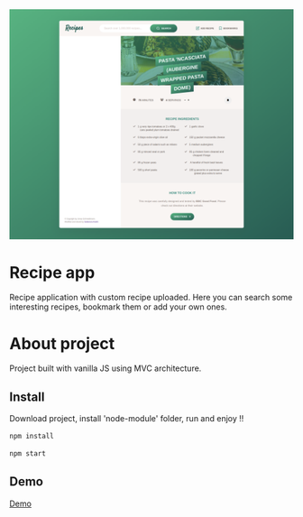 <img src="src/img/Recipes.png" alt="Recipes" />

# Recipe app
Recipe application with custom recipe uploaded. Here you can search some interesting recipes, bookmark them or add your own ones.

# About project
Project built with vanilla JS using MVC architecture.

## Install
Download project, install 'node-module' folder, run and enjoy !!

```sh
npm install
```

```sh
npm start
```

## Demo
<a href="https://soltonanna.github.io/recipes/" target="_blank"> Demo </a>